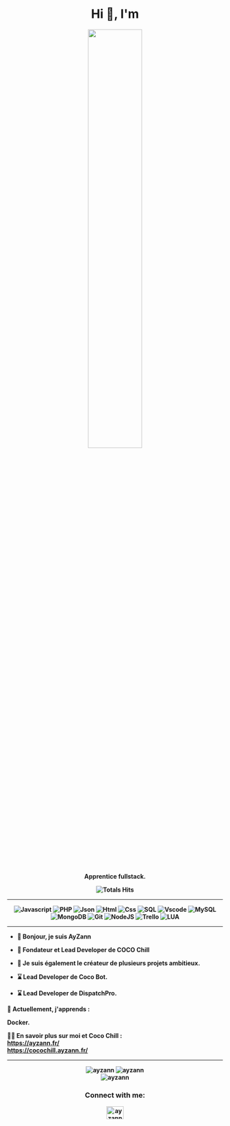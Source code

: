 <div align="center">
<h1>Hi 👋, I'm </h1>
<img src="?raw=true" href="" width="50%"/>

<p><strong>Apprentice fullstack.


![Totals Hits](https://komarev.com/ghpvc/?username=KoZeuh&style=for-the-badge&color=green&label=PROFILE+VIEWS)
</div>

<hr>

<div align="center">
    
![Javascript](https://img.shields.io/badge/JavaScript-F7DF1E?style=flat&logo=javascript&logoColor=black)
![PHP](https://img.shields.io/badge/PHP-777BB4?style=flat&logo=PHP&logoColor=white)
![Json](https://img.shields.io/badge/JSON-000000?style=flat&logo=json&logoColor=white)
![Html](https://img.shields.io/badge/HTML5-E34F26?style=flat&logo=html5&logoColor=white)
![Css](https://img.shields.io/badge/CSS3-1572B6?style=flat&logo=css3&logoColor=white)
![SQL](https://img.shields.io/badge/SQL-4479A1?style=flat&logo=MySQL&logoColor=white)
![Vscode](https://img.shields.io/badge/Visual_Studio_Code-007ACC?style=flat&logo=visual%20studio%20code&logoColor=white)
![MySQL](https://img.shields.io/badge/MySQL-4479A1?style=flat&logo=mysql&logoColor=white)
![MongoDB](https://img.shields.io/badge/MongoDB-47A248?style=flat&logo=mongodb&logoColor=white)
![Git](https://img.shields.io/badge/Git-F05032?style=flat&logo=git&logoColor=white)
![NodeJS](https://img.shields.io/badge/Node.js-339933?style=flat&logo=node.js&logoColor=white)
![Trello](https://img.shields.io/badge/Trello-0079BF?style=flat&logo=trello&logoColor=white)
![LUA](https://img.shields.io/badge/LUA-2C2D72?style=flat&logo=lua&logoColor=white)
</div>

<hr>

- 👋 Bonjour, je suis AyZann
- 🎯 Fondateur et Lead Developer de COCO Chill

- 🛒 Je suis également le créateur de plusieurs projets ambitieux.
- ⌛️ Lead Developer de Coco Bot.
- ⌛️ Lead Developer de DispatchPro.

🌱 Actuellement, j'apprends :

Docker.

👨‍💻 En savoir plus sur moi et Coco Chill :<br> https://ayzann.fr/ <br> https://cocochill.ayzann.fr/

<hr>

<div align="center">
    <img src="https://github-readme-stats.vercel.app/api?username=ayzann&show_icons=true&locale=en&theme=radical" alt="ayzann" />
    <img src="https://github-readme-streak-stats.herokuapp.com/?user=ayzann&show_icons=true&locale=en&theme=radical" alt="ayzann"  />
</div>
<div align="center">
    <img src="https://github-readme-stats.vercel.app/api/top-langs?username=ayzann&show_icons=true&locale=en&theme=radical" alt="ayzann" />
</div>

<div align="center">
    <h3>Connect with me:</h3>


<a href="https://discord.com/users/700100983648419902" target="blank"><img align="center" src="https://raw.githubusercontent.com/rahuldkjain/github-profile-readme-generator/master/src/images/icons/Social/discord.svg" alt="ayzann" height="30" width="40" /></a>
</div>

